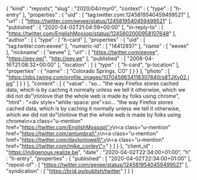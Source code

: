 {
  "kind" : "reposts",
  "slug" : "2020/04/rmyr0",
  "context" : {
    "type" : [ "h-entry" ],
    "properties" : {
      "uid" : [ "tag:twitter.com:1245819540459499521" ],
      "url" : [ "https://twitter.com/eevee/status/1245819540459499521" ],
      "published" : [ "2020-04-02T21:04:59+00:00" ],
      "in-reply-to" : [ "https://twitter.com/EnglishMossop/status/1245802000958107648" ],
      "author" : [ {
        "type" : [ "h-card" ],
        "properties" : {
          "uid" : [ "tag:twitter.com:eevee" ],
          "numeric-id" : [ "14412937" ],
          "name" : [ "eevee" ],
          "nickname" : [ "eevee" ],
          "url" : [ "https://twitter.com/eevee", "https://eev.ee/", "http://eev.ee" ],
          "published" : [ "2008-04-16T21:08:32+00:00" ],
          "location" : [ {
            "type" : [ "h-card", "p-location" ],
            "properties" : {
              "name" : [ "Colorado Springs, CO" ]
            }
          } ],
          "photo" : [ "https://pbs.twimg.com/profile_images/1070456634118307840/s8TJXv02.jpg" ]
        }
      } ],
      "content" : [ {
        "value" : "so...  \"the way Firefox stores cached data, which is by caching it normally unless we tell it otherwise, which we did not do\"\n\nlove that the whole web is made by folks using chrome",
        "html" : "<div style=\"white-space: pre\">so...  \"the way Firefox stores cached data, which is by caching it normally unless we tell it otherwise, which we did not do\"\n\nlove that the whole web is made by folks using chrome</div>\n<a class=\"u-mention\" href=\"https://twitter.com/EnglishMossop\"></a>\n<a class=\"u-mention\" href=\"https://twitter.com/antumbral\"></a>\n<a class=\"u-mention\" href=\"https://twitter.com/daytonlowell\"></a>\n<a class=\"u-mention\" href=\"https://twitter.com/mike_conley\"></a>"
      } ]
    }
  },
  "client_id" : "https://indigenous.realize.be",
  "date" : "2020-04-02T22:34:00+01:00",
  "h" : "h-entry",
  "properties" : {
    "published" : [ "2020-04-02T22:34:00+01:00" ],
    "repost-of" : [ "https://twitter.com/eevee/status/1245819540459499521" ],
    "syndication" : [ "https://brid.gy/publish/twitter" ]
  }
}
